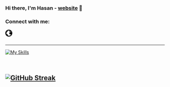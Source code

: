 ### Hi there, I'm Hasan - [website] 👋
### Connect with me:

[<img align="left" alt="" width="22px" src="https://raw.githubusercontent.com/iconic/open-iconic/master/svg/globe.svg" />][website]
[<img align="left" alt="" width="22px" src="https://cdn.jsdelivr.net/npm/simple-icons@v3/icons/linkedin.svg" />][linkedin]

<br />
<br />

---

 [![My Skills](https://skillicons.dev/icons?i=html,css,js,bootstrap,tailwind,react,redux,jquery,php,laravel,cs,dotnet,docker,mongodb,mysql,postgres,firebase,github,netlify,visualstudio,vscode&perline=7)](https://skillicons.dev)
 
 <br />
 
 [![GitHub Streak](https://streak-stats.demolab.com/?user=hasanhasanli0&theme=dark)](https://git.io/streak-stats)
---

[website]: https://hasanli.info
[linkedin]: https://www.linkedin.com/in/hasanli-hasan
[github]: https://github.com/hasanlee
